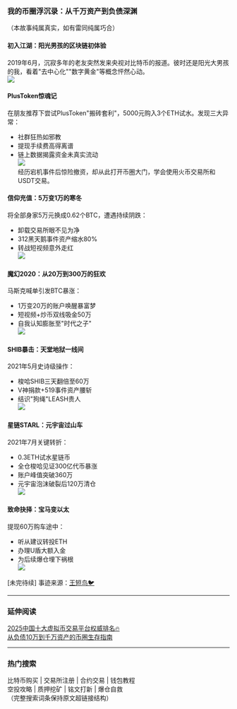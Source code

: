 ### 我的币圈浮沉录：从千万资产到负债深渊  
（本故事纯属真实，如有雷同纯属巧合）

#### 初入江湖：阳光男孩的区块链初体验  
2019年6月，沉寂多年的老友突然发来央视对比特币的报道。彼时还是阳光大男孩的我，看着"去中心化""数字黄金"等概念怦然心动。  
![](https://ac63e02.webp.li/biquanstory001-001.jpg)

#### PlusToken惊魂记  
在朋友推荐下尝试PlusToken"搬砖套利"，5000元购入3个ETH试水。发现三大异常：  
- 社群狂热如邪教  
- 提现手续费高得离谱  
- 链上数据揭露资金未真实流动  
![](https://ac63e02.webp.li/biquanstory001-003.jpg)  
经历宕机事件后惊险撤资，却从此打开币圈大门，学会使用火币交易所和USDT交易。

#### 信仰充值：5万变1万的寒冬  
将全部身家5万元换成0.62个BTC，遭遇持续阴跌：  
- 卸载交易所眼不见为净  
- 312黑天鹅事件资产缩水80%  
- 转战短视频意外走红  
![](https://ac63e02.webp.li/biquanstory001-006.jpg)

#### 魔幻2020：从20万到300万的狂欢  
马斯克喊单引发BTC暴涨：  
- 1万变20万的账户唤醒暴富梦  
- 短视频+炒币双线吸金50万  
- 自我认知膨胀至"时代之子"  
![](https://ac63e02.webp.li/biquanstory001-007.jpg)

#### SHIB暴击：天堂地狱一线间  
2021年5月史诗级操作：  
- 梭哈SHIB三天翻倍至60万  
- V神捐款+519事件资产腰斩  
- 结识"狗绳"LEASH贵人  
![](https://ac63e02.webp.li/biquanstory001-009.jpg)

#### 星链STARL：元宇宙过山车  
2021年7月关键转折：  
- 0.3ETH试水星链币  
- 全仓梭哈见证300亿代币暴涨  
- 账户峰值突破360万  
- 元宇宙泡沫破裂后120万清仓  
![](https://ac63e02.webp.li/biquanstory001-017.jpg)

#### 致命抉择：宝马变以太  
提现60万购车途中：  
- 听从建议转投ETH  
- 办理U盾大额入金  
- 为后续爆仓埋下祸根  
![](https://ac63e02.webp.li/biquanstory001-024.jpg)

[未完待续] 事迹来源：[王短鸟🐦](https://twitter.com/wanghebbf)

---

### 延伸阅读  
[2025中国十大虚拟币交易平台权威排名🔥](https://btc8844.com/top-10-exchanges/)  
[从负债10万到千万资产的币圈生存指南](https://heiyetouzi.xyz/biquanstory001/)

---

### 热门搜索  
比特币购买 | 交易所注册 | 合约交易 | 钱包教程  
空投攻略 | 质押挖矿 | 铭文打新 | 爆仓自救  
（完整搜索词条保持原文超链接结构）